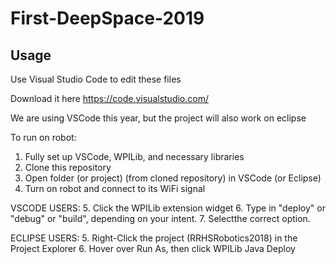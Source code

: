 # First-DeepSpace-2019


## Usage
Use Visual Studio Code to edit these files

Download it here
https://code.visualstudio.com/

We are using VSCode this year, but the project will also work on eclipse

To run on robot:

1. Fully set up VSCode, WPILib, and necessary libraries
2. Clone this repository
3. Open folder (or project) (from cloned repository) in VSCode (or Eclipse)
4. Turn on robot and connect to its WiFi signal

VSCODE USERS:
5. Click the WPILib extension widget
6. Type in "deploy" or "debug" or "build", depending on your intent.
7. Selectthe correct option.

ECLIPSE USERS:
5. Right-Click the project (RRHSRobotics2018) in the Project Explorer
6. Hover over Run As, then click WPILib Java Deploy

